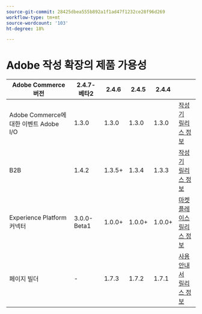 ```yaml
---
source-git-commit: 28425dbea555b892a1f1ad47f1232ce28f96d269
workflow-type: tm+mt
source-wordcount: '103'
ht-degree: 18%

---
```

# Adobe 작성 확장의 제품 가용성


<table style="table-layout:auto">
  <thead>
    <tr>
      <th>Adobe Commerce 버전</th>
      <th>2.4.7-베타2</th>
      <th>2.4.6</th>
      <th>2.4.5</th>
      <th>2.4.4</th>
      <th></th>
    </tr>
  </thead>
  <tbody>
      <tr>
          <td>Adobe Commerce에 대한 이벤트 Adobe I/O</td>
          <td>1.3.0</td>
          <td>1.3.0</td>
          <td>1.3.0</td>
          <td>1.3.0</td>
          <td>
              <a href="https://developer.adobe.com/commerce/extensibility/events/installation/">작성기</a><br/>
              <a href="https://developer.adobe.com/commerce/extensibility/events/release-notes/">릴리스 정보</a><br/>
          </td>
      </tr>
      <tr>
          <td>B2B</td>
          <td>1.4.2</td>
          <td>1.3.5+</td>
          <td>1.3.4</td>
          <td>1.3.3</td>
          <td>
              <a href="https://experienceleague.adobe.com/docs/commerce-admin/b2b/install.html">작성기</a><br/>
              <a href="https://experienceleague.adobe.com/docs/commerce-admin/b2b/release-notes.html">릴리스 정보</a><br/>
          </td>
      </tr>
      <tr>
          <td>Experience Platform 커넥터</td>
          <td>3.0.0-Beta1</td>
          <td>1.0.0+</td>
          <td>1.0.0+</td>
          <td>1.0.0+</td>
          <td>
              <a href="https://commercemarketplace.adobe.com/magento-experience-platform-connector.html">마켓플레이스</a><br/>
              <a href="https://experienceleague.adobe.com/docs/commerce-merchant-services/experience-platform-connector/release-notes.html">릴리스 정보</a><br/>
          </td>
      </tr>
      <tr>
          <td>페이지 빌더</td>
          <td>-</td>
          <td>1.7.3</td>
          <td>1.7.2</td>
          <td>1.7.1</td>
          <td>
              <a href="https://experienceleague.adobe.com/docs/commerce-admin/page-builder/guide-overview.html">사용 안내서</a><br/>
              <a href="https://experienceleague.adobe.com/docs/commerce-admin/page-builder/release-notes.html">릴리스 정보</a><br/>
          </td>
      </tr>
  </tbody>
</table>

